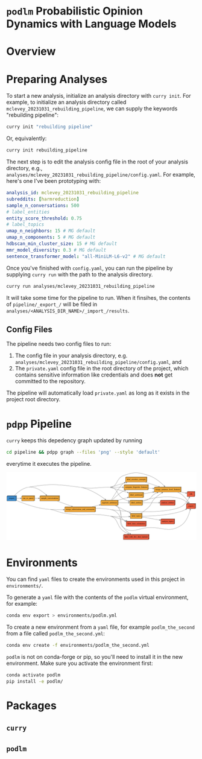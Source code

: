 # `podlm` Probabilistic Opinion Dynamics with Language Models

# Overview

# Preparing Analyses

To start a new analysis, initialize an analysis directory with `curry init`. For example, to initialize an analysis directory called `mclevey_20231031_rebuilding_pipeline`, we can supply the keywords "rebuilding pipeline":

```bash
curry init "rebuilding pipeline"
```

Or, equivalently:

```bash
curry init rebuilding_pipeline
```
 
The next step is to edit the analysis config file in the root of your analysis directory, e.g., `analyses/mclevey_20231031_rebuilding_pipeline/config.yaml`. For example, here's one I've been prototyping with:

```yaml
analysis_id: mclevey_20231031_rebuilding_pipeline
subreddits: [harmreduction]
sample_n_conversations: 500
# label_entities
entity_score_threshold: 0.75
# label_topics
umap_n_neighbors: 15 # MG default
umap_n_components: 5 # MG default
hdbscan_min_cluster_size: 15 # MG default
mmr_model_diversity: 0.3 # MG default
sentence_transformer_model: "all-MiniLM-L6-v2" # MG default
```

Once you've finished with `config.yaml`, you can run the pipeline by supplying `curry run` with the path to the analysis directory. 

```bash
curry run analyses/mclevey_20231031_rebuilding_pipeline
```

It will take some time for the pipeline to run. When it finsihes, the contents of `pipeline/_export_/` will be filed in `analyses/<ANALYSIS_DIR_NAME>/_import_/results`.

## Config Files

The pipeline needs two config files to run:

1. The config file in your analysis directory, e.g. `analyses/mclevey_20231031_rebuilding_pipeline/config.yaml`, and
2. The `private.yaml` config file in the root directory of the project, which contains sensitive information like credentials and does **not** get committed to the repository.

The pipeline will automatically load `private.yaml` as long as it exists in the project root directory.

# `pdpp` Pipeline

`curry` keeps this depedency graph updated by running

```bash
cd pipeline && pdpp graph --files 'png' --style 'default'
```

everytime it executes the pipeline. 

![](pipeline/dependencies_sparse.png)

# Environments

You can find `yaml` files to create the environments used in this project in `environments/`.

To generate a `yaml` file with the contents of the `podlm` virtual environment, for example: 

```bash
conda env export > environments/podlm.yml
```

To create a new environment from a `yaml` file, for example `podlm_the_second` from a file called `podlm_the_second.yml`:

```bash
conda env create -f environments/podlm_the_second.yml
```

`podlm` is not on conda-forge or pip, so you'll need to install it in the new environment. Make sure you activate the environment first: 

```bash
conda activate podlm
pip install -e podlm/
```

# Packages

## `curry`

## `podlm`



